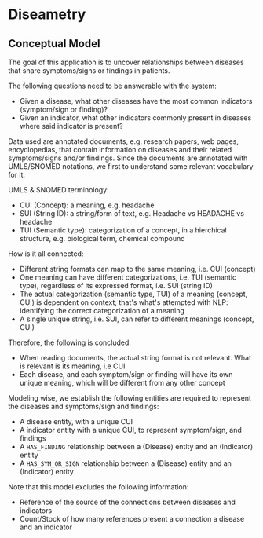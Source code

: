 # Diseametry

## Conceptual Model

The goal of this application is to uncover relationships between diseases that share symptoms/signs or findings in patients.

The following questions need to be answerable with the system:

  - Given a disease, what other diseases have the most common indicators (symptom/sign or finding)?
  - Given an indicator, what other indicators commonly present in diseases where said indicator is present?

Data used are annotated documents, e.g. research papers, web pages, encyclopedias, that contain information on diseases and their related symptoms/signs and/or findings. Since the documents are annotated with UMLS/SNOMED notations, we first to understand some relevant vocabulary for it. 

UMLS & SNOMED terminology:

  - CUI (Concept): a meaning, e.g. headache
  - SUI (String ID): a string/form of text, e.g. Headache vs HEADACHE vs headache
  - TUI (Semantic type): categorization of a concept, in a hierchical structure, e.g. biological term, chemical compound
  
  
How is it all connected:

  - Different string formats can map to the same meaning, i.e. CUI (concept)
  - One meaning can have different categorizations, i.e. TUI (semantic type), regardless of its expressed format, i.e. SUI (string ID)
  - The actual categorization (semantic type, TUI) of a meaning (concept, CUI) is dependent on context; that's what's attempted with NLP: identifying the correct categorization of a meaning
  - A single unique string, i.e. SUI, can refer to different meanings (concept, CUI)
  
Therefore, the following is concluded:

  - When reading documents, the actual string format is not relevant. What is relevant is its meaning, i.e CUI
  - Each disease, and each symptom/sign or finding will have its own unique meaning, which will be different from any other concept
  
Modeling wise, we establish the following entities are required to represent the diseases and symptoms/sign and findings:

  - A disease entity, with a unique CUI
  - A indicator entity with a unique CUI, to represent symptom/sign, and findings
  - A `HAS_FINDING` relationship between a (Disease) entity and an (Indicator) entity
  - A `HAS_SYM_OR_SIGN` relationship between a (Disease) entity and an (Indicator) entity
  
Note that this model excludes the following information:
  - Reference of the source of the connections between diseases and indicators
  - Count/Stock of how many references present a connection a disease and an indicator 


